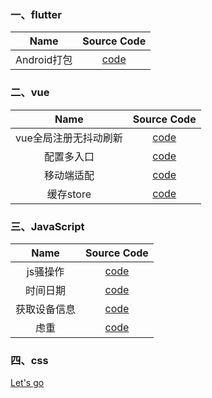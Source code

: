 ### 一、flutter
Name | Source Code
:-:|:-:
Android打包 | [code](https://github.com/Givingcode/Work-summary/blob/master/src/Flutter/android%E6%89%93%E5%8C%85.md)
### 二、vue
Name | Source Code
:-:|:-:
vue全局注册无抖动刷新 | [code](https://github.com/Givingcode/Work-summary/blob/master/src/web%E5%89%8D%E7%AB%AF/%E5%85%A8%E5%B1%80%E6%B3%A8%E5%86%8C%E6%97%A0%E6%8A%96%E5%8A%A8%E5%88%B7%E6%96%B0.vue)
配置多入口 | [code](https://github.com/Givingcode/Work-summary/blob/master/src/web%E5%89%8D%E7%AB%AF/vue%E9%85%8D%E7%BD%AE%E5%A4%9A%E5%85%A5%E5%8F%A3.md)
移动端适配 | [code](https://github.com/Givingcode/Work-summary/blob/master/src/web%E5%89%8D%E7%AB%AF/%E7%A7%BB%E5%8A%A8%E7%AB%AF%E9%80%82%E9%85%8D.md)
缓存store | [code](https://github.com/Givingcode/Work-summary/blob/master/src/web%E5%89%8D%E7%AB%AF/vue%E7%BC%93%E5%AD%98store.vue)
### 三、JavaScript
Name | Source Code
:-:|:-:
js骚操作 | [code](https://github.com/Givingcode/Work-summary/blob/master/src/web%E5%89%8D%E7%AB%AF/js%E9%AA%9A%E6%93%8D%E4%BD%9C.md)
时间日期 | [code](https://github.com/Givingcode/Work-summary/blob/master/src/web%E5%89%8D%E7%AB%AF/%E6%97%B6%E9%97%B4%E6%97%A5%E6%9C%9F.md)
获取设备信息 | [code](https://github.com/Givingcode/Work-summary/blob/master/src/web%E5%89%8D%E7%AB%AF/js%E8%8E%B7%E5%8F%96%E6%B5%8F%E8%A7%88%E5%99%A8%E4%BF%A1%E6%81%AF.js)
虑重 | [code](https://github.com/Givingcode/Work-summary/blob/master/src/web%E5%89%8D%E7%AB%AF/%E8%99%91%E9%87%8D.md)
### 四、css
[Let's go](https://github.com/Givingcode/Work-summary/blob/master/doc/css-summary.md)

